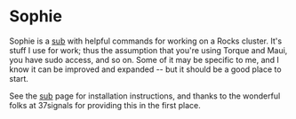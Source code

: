 # Sophie

Sophie is a [sub][0] with helpful commands for working on a Rocks
cluster.  It's stuff I use for work; thus the assumption that you're
using Torque and Maui, you have sudo access, and so on.  Some of it
may be specific to me, and I know it can be improved and expanded --
but it should be a good place to start.

See the [sub][0] page for installation instructions, and thanks to the
wonderful folks at 37signals for providing this in the first place.

[0]: https://github.com/37signals/sub
